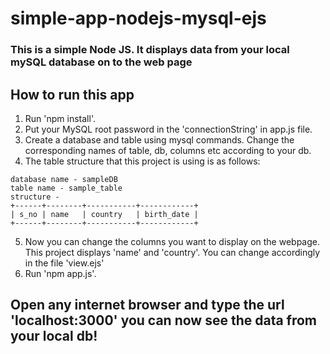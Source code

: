 # simple-app-nodejs-mysql-ejs

### This is a simple Node JS. It displays data from your local mySQL database on to the web page

## How to run this app
1. Run 'npm install'. 
2. Put your MySQL root password in the 'connectionString' in app.js file.
3. Create a database and table using mysql commands. Change the corresponding names of table, db, columns etc according to your db.
4. The table structure that this project is using is as follows:

```$xslt
database name - sampleDB
table name - sample_table
structure -
+------+--------+-----------+------------+
| s_no | name   | country   | birth_date |
+------+--------+-----------+------------+
```

5. Now you can change the columns you want to display on the webpage. This project displays 'name' and 'country'. You can change accordingly in the file 'view.ejs'
4. Run 'npm app.js'.

## Open any internet browser and type the url 'localhost:3000' you can now see the data from your local db!
